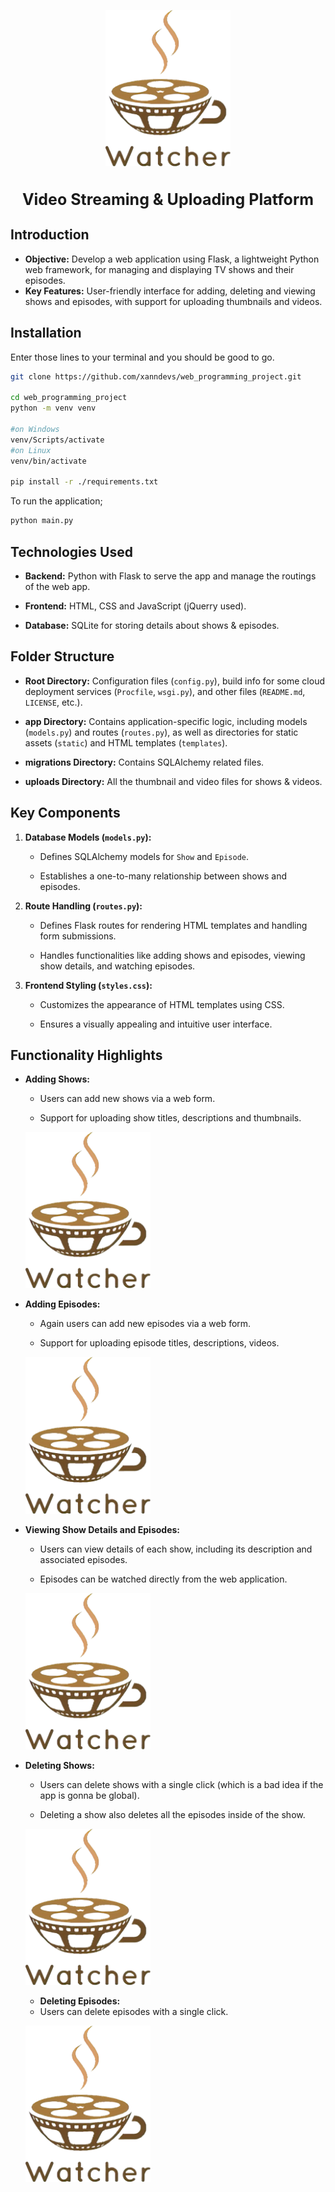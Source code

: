 <p align="center"><img src="https://raw.githubusercontent.com/xanndevs/web_programming_project/29aeeadd62a81a0125a871e05c0532203fb22bea/app/static/images/mobile-logo.png" width="200" ></p>
<h1 align="center" style="border:none; font-size:25px">Video Streaming & Uploading Platform</h1>

## Introduction
- **Objective:** Develop a web application using Flask, a lightweight Python web framework, for managing and displaying TV shows and their episodes.
- **Key Features:** User-friendly interface for adding, deleting and viewing shows and episodes, with support for uploading thumbnails and videos.

## Installation
Enter those lines to your terminal and you should be good to go.
```bash
git clone https://github.com/xanndevs/web_programming_project.git

cd web_programming_project
python -m venv venv

#on Windows
venv/Scripts/activate
#on Linux
venv/bin/activate

pip install -r ./requirements.txt
```
To run the application;
```bash
python main.py
```

## Technologies Used
- **Backend:** Python with Flask to serve the app and manage the routings of the web app.

- **Frontend:** HTML, CSS and JavaScript (jQuerry used).

- **Database:** SQLite for storing details about shows & episodes.

## Folder Structure
- **Root Directory:** Configuration files (`config.py`), build info for some cloud deployment services (`Procfile`, `wsgi.py`), and other files (`README.md`, `LICENSE`, etc.).

- **app Directory:** Contains application-specific logic, including models (`models.py`) and routes (`routes.py`), as well as directories for static assets (`static`) and HTML templates (`templates`).

- **migrations Directory:** Contains SQLAlchemy related files.

- **uploads Directory:** All the thumbnail and video files for shows & videos.

## Key Components
1. **Database Models (`models.py`):**
   - Defines SQLAlchemy models for `Show` and `Episode`.

   - Establishes a one-to-many relationship between shows and episodes.
   
2. **Route Handling (`routes.py`):**
   - Defines Flask routes for rendering HTML templates and handling form submissions.

   - Handles functionalities like adding shows and episodes, viewing show details, and watching episodes.

3. **Frontend Styling (`styles.css`):**
   - Customizes the appearance of HTML templates using CSS.

   - Ensures a visually appealing and intuitive user interface.

## Functionality Highlights
- **Adding Shows:**
  - Users can add new shows via a web form.

  - Support for uploading show titles, descriptions and thumbnails.
  <p><img src="https://raw.githubusercontent.com/xanndevs/web_programming_project/29aeeadd62a81a0125a871e05c0532203fb22bea/app/static/images/mobile-logo.png" width="200" ></p>

- **Adding Episodes:**
  - Again users can add new episodes via a web form.

  - Support for uploading episode titles, descriptions, videos.
  <p><img src="https://raw.githubusercontent.com/xanndevs/web_programming_project/29aeeadd62a81a0125a871e05c0532203fb22bea/app/static/images/mobile-logo.png" width="200" ></p>

- **Viewing Show Details and Episodes:**
  - Users can view details of each show, including its description and associated episodes.

  - Episodes can be watched directly from the web application.
  <p><img src="https://raw.githubusercontent.com/xanndevs/web_programming_project/29aeeadd62a81a0125a871e05c0532203fb22bea/app/static/images/mobile-logo.png" width="200" ></p>

- **Deleting Shows:**
  - Users can delete shows with a single click (which is a bad idea if the app is gonna be global).

  - Deleting a show also deletes all the episodes inside of the show.
  <p><img src="https://raw.githubusercontent.com/xanndevs/web_programming_project/29aeeadd62a81a0125a871e05c0532203fb22bea/app/static/images/mobile-logo.png" width="200" ></p>

  - **Deleting Episodes:**
  - Users can delete episodes with a single click.
  <p><img src="https://raw.githubusercontent.com/xanndevs/web_programming_project/29aeeadd62a81a0125a871e05c0532203fb22bea/app/static/images/mobile-logo.png" width="200" ></p>

